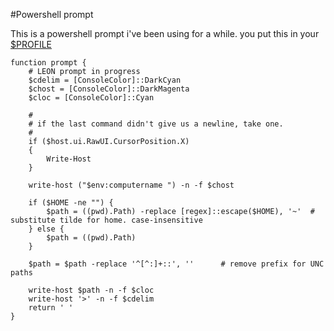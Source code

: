#Powershell prompt

This is a powershell prompt i've been using for a while.
you put this in your [$PROFILE](create_profile.md)


    function prompt { 
        # LEON prompt in progress
        $cdelim = [ConsoleColor]::DarkCyan 
        $chost = [ConsoleColor]::DarkMagenta 
        $cloc = [ConsoleColor]::Cyan

        #
        # if the last command didn't give us a newline, take one.
        #
        if ($host.ui.RawUI.CursorPosition.X)
        {
            Write-Host
        }
        
        write-host ("$env:computername ") -n -f $chost 

        if ($HOME -ne "") {
            $path = ((pwd).Path) -replace [regex]::escape($HOME), '~'  # substitute tilde for home. case-insensitive
        } else {
            $path = ((pwd).Path)
        }
        
        $path = $path -replace '^[^:]+::', ''      # remove prefix for UNC paths 

        write-host $path -n -f $cloc 
        write-host '>' -n -f $cdelim 
        return ' ' 
    }
